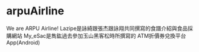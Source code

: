 # arpuAirline
We are ARPU Airline!
Lazipe是詠綺跟張杰跟詠翔共同撰寫的食譜介紹與食品採購網站
My_eSac是雋鈜過去參加玉山黑客松時所撰寫的 ATM折價券兌換平台 App(Android)
